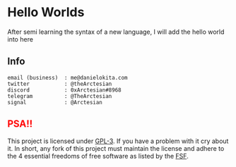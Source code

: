 # Hello Worlds

After semi learning the syntax of a new language, I will add the hello world into here

## Info

```
email (business)  : me@danielokita.com
twitter           : @theArctesian
discord           : 0xArctesian#8968
telegram          : @TheArctesian
signal            : @Arctesian
```
## <span style="color: red"> PSA!! </span>

This project is licensed under [GPL-3](https://www.gnu.org/licenses/quick-guide-gplv3.html). If you have a problem with it cry about it. In short, any fork of this project must maintain the license and adhere to the 4 essential freedoms of free software as listed by the [FSF](https://www.gnu.org/philosophy/free-sw.en.html).
